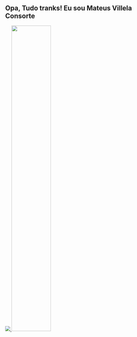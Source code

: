 ## Opa, Tudo tranks! Eu sou Mateus Villela Consorte

<div>
  <a href="https://github.com/MVConsorte">
  <img widht="100%" src="https://github-readme-stats.vercel.app/api/top-langs/?username=MVConsorte&layout=compact&langs_count=7&theme=outrun"/>
  <img width="50%" src="https://github-readme-stats.vercel.app/api?username=MVConsorte&show_icons=true&theme=outrun&include_all_commits=truecount_private=true"/>
</div>

<div style="display: inline_block">

</div>
